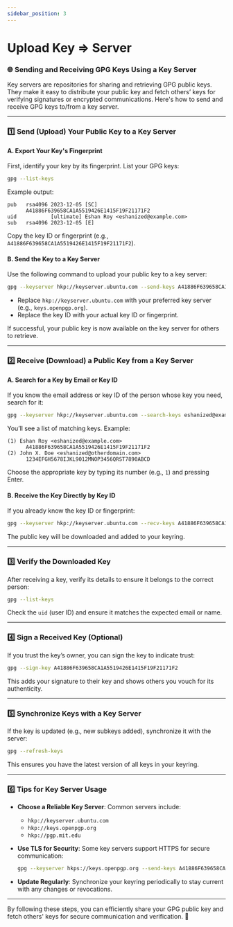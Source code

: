 ```yaml
---
sidebar_position: 3
---
```

# Upload Key => Server

### 🌐 Sending and Receiving GPG Keys Using a Key Server

Key servers are repositories for sharing and retrieving GPG public keys. They make it easy to distribute your public key and fetch others’ keys for verifying signatures or encrypted communications. Here's how to send and receive GPG keys to/from a key server.

---

### 1️⃣ **Send (Upload) Your Public Key to a Key Server**

#### A. **Export Your Key's Fingerprint**

First, identify your key by its fingerprint. List your GPG keys:

```bash
gpg --list-keys
```

Example output:

```plaintext
pub   rsa4096 2023-12-05 [SC]
      A41886F639658CA1A5519426E1415F19F21171F2
uid           [ultimate] Eshan Roy <eshanized@example.com>
sub   rsa4096 2023-12-05 [E]
```

Copy the key ID or fingerprint (e.g., `A41886F639658CA1A5519426E1415F19F21171F2`).

#### B. **Send the Key to a Key Server**

Use the following command to upload your public key to a key server:

```bash
gpg --keyserver hkp://keyserver.ubuntu.com --send-keys A41886F639658CA1A5519426E1415F19F21171F2
```

- Replace `hkp://keyserver.ubuntu.com` with your preferred key server (e.g., `keys.openpgp.org`).
- Replace the key ID with your actual key ID or fingerprint.

If successful, your public key is now available on the key server for others to retrieve.

---

### 2️⃣ **Receive (Download) a Public Key from a Key Server**

#### A. **Search for a Key by Email or Key ID**

If you know the email address or key ID of the person whose key you need, search for it:

```bash
gpg --keyserver hkp://keyserver.ubuntu.com --search-keys eshanized@example.com
```

You’ll see a list of matching keys. Example:

```plaintext
(1) Eshan Roy <eshanized@example.com>
      A41886F639658CA1A5519426E1415F19F21171F2
(2) John X. Doe <eshanized@otherdomain.com>
      1234EFGH5678IJKL9012MNOP3456QRST7890ABCD
```

Choose the appropriate key by typing its number (e.g., `1`) and pressing Enter.

#### B. **Receive the Key Directly by Key ID**

If you already know the key ID or fingerprint:

```bash
gpg --keyserver hkp://keyserver.ubuntu.com --recv-keys A41886F639658CA1A5519426E1415F19F21171F2
```

The public key will be downloaded and added to your keyring.

---

### 3️⃣ **Verify the Downloaded Key**

After receiving a key, verify its details to ensure it belongs to the correct person:

```bash
gpg --list-keys
```

Check the `uid` (user ID) and ensure it matches the expected email or name.

---

### 4️⃣ **Sign a Received Key (Optional)**

If you trust the key’s owner, you can sign the key to indicate trust:

```bash
gpg --sign-key A41886F639658CA1A5519426E1415F19F21171F2
```

This adds your signature to their key and shows others you vouch for its authenticity.

---

### 5️⃣ **Synchronize Keys with a Key Server**

If the key is updated (e.g., new subkeys added), synchronize it with the server:

```bash
gpg --refresh-keys
```

This ensures you have the latest version of all keys in your keyring.

---

### 6️⃣ **Tips for Key Server Usage**

- **Choose a Reliable Key Server**: Common servers include:
  - `hkp://keyserver.ubuntu.com`
  - `hkp://keys.openpgp.org`
  - `hkp://pgp.mit.edu`
- **Use TLS for Security**:
  Some key servers support HTTPS for secure communication:
  ```bash
  gpg --keyserver hkps://keys.openpgp.org --send-keys A41886F639658CA1A5519426E1415F19F21171F2
  ```

- **Update Regularly**:
  Synchronize your keyring periodically to stay current with any changes or revocations.

---

By following these steps, you can efficiently share your GPG public key and fetch others' keys for secure communication and verification. 🎉